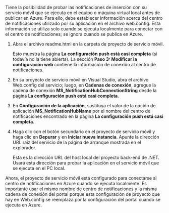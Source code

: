 
Tiene la posibilidad de probar las notificaciones de inserción con su servicio móvil que se ejecuta en el equipo o máquina virtual local antes de publicar en Azure. Para ello, debe establecer información acerca del centro de notificaciones utilizado por su aplicación en el archivo web.config. Esta información se utiliza solo cuando se ejecuta localmente para conectar con el centro de notificaciones; se ignora cuando se publica en Azure.

1. Abra el archivo readme.html en la carpeta de proyecto de servicio móvil. 

	Esto muestra la página **La configuración push está casi completa** (si todavía no la tiene abierta). La sección **Paso 3: Modificar la configuración web** contiene la información de conexión al centro de notificaciones.

2. En su proyecto de servicio móvil en Visual Studio, abra el archivo Web.config del servicio; luego, en **Cadenas de conexión**, agregue la cadena de conexión **MS\_NotificationHubConnectionString** desde la página **La configuración push está casi completa**.

3. En **Configuración de la aplicación**, sustituya el valor de la opción de aplicación **MS\_NotificationHubName** por el nombre del centro de notificaciones encontrado en la página **La configuración push está casi completa**.

4. Haga clic con el botón secundario en el proyecto de servicio móvil y haga clic en **Depurar** y en **Iniciar nueva instancia**. Apunte la dirección URL raíz del servicio de la página de arranque mostrada en el explorador.

	Esta es la dirección URL del host local del proyecto back-end de .NET. Usará esta dirección para probar la aplicación en el servicio móvil que se ejecuta en el PC local.

Ahora, el proyecto de servicio móvil está configurado para conectarse al centro de notificaciones en Azure cuando se ejecuta localmente. Es importante usar el mismo nombre de centro de notificaciones y la misma cadena de conexión del portal porque esta configuración de proyecto que hay en Web.config se reemplaza por la configuración del portal cuando se ejecuta en Azure.

<!---HONumber=Nov15_HO4-->